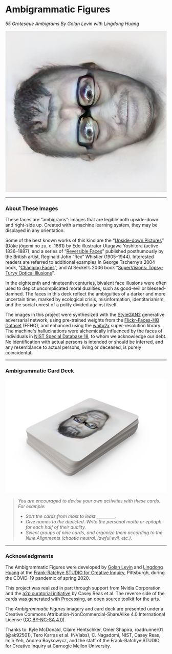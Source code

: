 # Ambigrammatic Figures

*55 Grotesque Ambigrams By Golan Levin with Lingdong Huang*

![Ambigrammatic Figure #0073](images/ambigrammatic_figure_0073_1024x1024.png)

---
### About These Images
These faces are “ambigrams”: images that are legible both upside-down and right-side up. Created with a machine learning system, they may be displayed in any orientation.



Some of the best known works of this kind are the “[Upside-down Pictures](https://ukiyo-e.org/image/mfa/sc168251)” (Dôke jôgemi no zu, c. 1861) by Edo illustrator Utagawa Yoshitora (active 1836–1887), and a series of “[Reversible Faces](https://commons.wikimedia.org/wiki/File:Rex_Whistler_-_Reversible_Face_-_Mayor_%26_Judge_1930.jpg)” published posthumously by the British artist, Reginald John “Rex” Whistler (1905–1944). Interested readers are referred to additional examples in George Tscherny’s 2004 book, “[Changing Faces](https://www.amazon.com/Changing-Faces-George-Tscherny/dp/B000W7M2ZW)”, and Al Seckel’s 2006 book “[SuperVisions: Topsy-Turvy Optical Illusions](https://www.amazon.com/SuperVisions-Topsy-Turvy-Illusions-Al-Seckel/dp/1402718322)”.

In the eighteenth and nineteenth centuries, bivalent face illusions were often used to depict uncomplicated moral dualities, such as good-evil or blessed-damned. The faces in this deck reflect the ambiguities of a darker and more uncertain time, marked by ecological crisis, misinformation, identitarianism, and the social unrest of a polity divided against itself.

The images in this project were synthesized with the [StyleGAN2](https://github.com/NVlabs/stylegan2) generative adversarial network, using pre-trained weights from the [Flickr-Faces-HQ Dataset](https://github.com/NVlabs/ffhq-dataset) (FFHQ), and enhanced using the [waifu2x](https://github.com/nagadomi/waifu2x) super-resolution library. The machine's hallucinations were alchemically influenced by the faces of individuals in [NIST Special Database 18](https://www.nist.gov/srd/nist-special-database-18), to whom we acknowledge our debt. No identification with actual persons is intended or should be inferred, and any resemblance to actual persons, living or deceased, is purely coincidental.

---
### Ambigrammatic Card Deck

![](images/ambigrammatic_cards.png)


> *You are encouraged to devise your own activities with these cards. For example:*
>
> * *Sort the cards from most to least _________.*
> * *Give names to the depicted. Write the personal motto or epitaph for each half of their duality.*
> * *Select groups of nine cards, and organize them according to the Nine Alignments (chaotic neutral, lawful evil, etc.).*






---
### Acknowledgments

The Ambigrammatic Figures were developed by [Golan Levin](http://flong.com/archive/) and [Lingdong Huang](https://lingdong.works/) at the [Frank-Ratchye STUDIO for Creative Inquiry](https://studioforcreativeinquiry.org/), Pittsburgh, during the COVID-19 pandemic of spring 2020.

This project was realized in part through support from Nvidia Corporation and the [a2p curatorial initiative](https://a2p.bitmark.com/v2/artworks) by Casey Reas et al. The reverse side of the cards was generated with [Processing](http://processing.org), an open source toolkit for the arts.

The *Ambigrammatic Figures* imagery and card deck are presented under a Creative Commons Attribution-NonCommercial-ShareAlike 4.0 International License ([CC BY-NC-SA 4.0](https://creativecommons.org/licenses/by-nc-sa/4.0/)).

Thanks to: Kyle McDonald, Claire Hentschker, Omer Shapira, roadrunner01 (@ak92501), Tero Karras et al. (NVlabs), C. Nagadomi, NIST, Casey Reas, Imin Yeh, Andrea Boykowycz, and the staff of the Frank-Ratchye STUDIO for Creative Inquiry at Carnegie Mellon University.